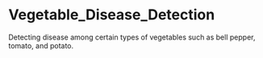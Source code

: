 # Vegetable_Disease_Detection
Detecting disease among certain types of vegetables such as bell pepper, tomato, and potato. 
